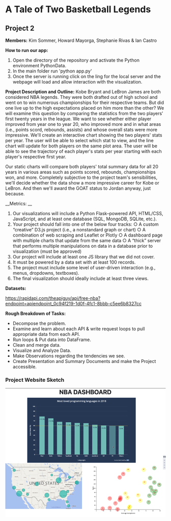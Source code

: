 # A Tale of Two Basketball Legends

## Project 2

__Members:__ Kim Sommer, Howard Mayorga, Stephanie Rivas & Ian Castro 

__How to run our app:__
1. Open the directory of the repository and activate the Python environment PythonData.
2. In the main folder run 'python app.py'
3. Once the server is running click on the ling for the local server and the webpage will load and allow interaction with the visualization.


__Project Description and Outline:__ Kobe Bryant and LeBron James are both considered NBA legends. They were both drafted out of high school and went on to win numerous championships for their respective teams. But did one live up to the high expectations placed on him more than the other? We will examine this question by comparing the statistics from the two players' first twenty years in the league. We want to see whether either player improved from year one to year 20, who improved more and in what areas (i.e., points scord, rebounds, assists) and whose overall stats were more impressive. We'll create an interactive chart showing the two players' stats per year. The user will be able to select which stat to view, and the line chart will update for both players on the same plot area. The user will be able to see the trajectory of each player's stats per year starting with each player's respective first year. 

Our static charts will compare both players' total summary data for all 20 years in various areas such as points scored, rebounds, championships won, and more. Completely subjective to the project team's sensibilities, we'll decide whether the data show a more impressive career for Kobe or LeBron. And then we'll award the GOAT status to Jordan anyway, just because.

__Metrics: __
1. Our visualizations will include a Python Flask–powered API, HTML/CSS, JavaScript, and at least one database (SQL, MongoDB, SQLite, etc.). 
2. Your project should fall into one of the below four tracks: 
	○ A custom “creative” D3.js project (i.e., a nonstandard graph or chart) 
	○ A combination of web scraping and Leaflet or Plotly 
	○ A dashboard page with multiple charts that update from the same data 
	○ A “thick” server that performs multiple manipulations on data in a database prior to visualization (must be approved) 
3. Our project will include at least one JS library that we did not cover. 
4. It must be powered by a data set with at least 100 records. 
5. The project must include some level of user-driven interaction (e.g., menus, dropdowns, textboxes). 
6. The final visualization should ideally include at least three views. 

__Datasets:__

https://rapidapi.com/theapiguy/api/free-nba?endpoint=apiendpoint_0c94f219-1d0f-4fc1-8bbb-c5ee6b8327cc

__Rough Breakdown of Tasks:__
* Decompose the problem.
* Examine and learn about each API & write request loops to pull appropriate data from each API.
* Run loops & Put data into DataFrame.
* Clean and merge  data.
* Visualize and Analyze Data.
* Make Observations regarding the tendencies we see.
* Create Presentation and Summary Documents and make the Project accessible.

### Project Website Sketch

![project sketch](static/Images/project_sketch.png)